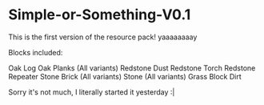 # Simple-or-Something-V0.1

This is the first version of the resource pack!
yaaaaaaaay

Blocks included:

Oak Log
Oak Planks (All variants)
Redstone Dust
Redstone Torch
Redstone Repeater
Stone Brick (All variants)
Stone (All variants)
Grass Block
Dirt

Sorry it's not much, I literally started it yesterday :|

